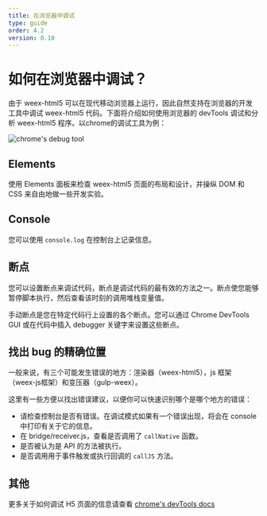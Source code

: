 ```yaml
---
title: 在浏览器中调试
type: guide
order: 4.2
version: 0.10
---
```


# 如何在浏览器中调试？

由于 weex-html5 可以在现代移动浏览器上运行，因此自然支持在浏览器的开发工具中调试 weex-html5 代码。下面将介绍如何使用浏览器的 devTools 调试和分析 weex-html5 程序。以chrome的调试工具为例：

![chrome's debug tool](https://gw.alicdn.com/mt/TB1V1hIMpXXXXaHXVXXXXXXXXXX-983-730.png)

## Elements

使用 Elements 面板来检查 weex-html5 页面的布局和设计，并操纵 DOM 和 CSS 来自由地做一些开发实验。

## Console

您可以使用 `console.log` 在控制台上记录信息。

## 断点

您可以设置断点来调试代码，断点是调试代码的最有效的方法之一。断点使您能够暂停脚本执行，然后查看该时刻的调用堆栈变量值。

手动断点是您在特定代码行上设置的各个断点。您可以通过 Chrome DevTools GUI 或在代码中插入 debugger 关键字来设置这些断点。

## 找出 bug 的精确位置

一般来说，有三个可能发生错误的地方：渲染器（weex-html5），js 框架（weex-js框架）和变压器（gulp-weex）。

这里有一些方便以找出错误建议，以便你可以快速识别哪个是哪个地方的错误：

* 请检查控制台是否有错误。在调试模式如果有一个错误出现，将会在 console 中打印有关于它的信息。
* 在 bridge/receiver.js，查看是否调用了 `callNative` 函数。
* 是否被认为是 API 的方法被执行。
* 是否调用用于事件触发或执行回调的 `callJS` 方法。

## 其他

更多关于如何调试 H5 页面的信息请查看 [chrome's devTools docs](https://developers.google.com/web/tools/chrome-devtools/?hl=en)






